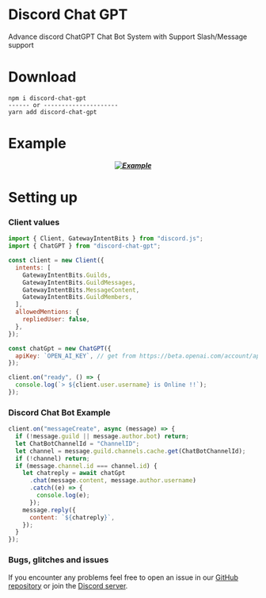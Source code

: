 # Discord Chat GPT

Advance discord ChatGPT Chat Bot System with Support Slash/Message support

# Download

```cli
npm i discord-chat-gpt
------ or ---------------------
yarn add discord-chat-gpt
```

# Example

**_<p style="text-align: center;">[![Example](https://media.discordapp.net/attachments/1007230019371802654/1066354977704001596/Screenshot_2023-01-21_192330.png)](https://discord.gg/PcUVWApWN3)</p>_**

# Setting up

### Client values

```js
import { Client, GatewayIntentBits } from "discord.js";
import { ChatGPT } from "discord-chat-gpt";

const client = new Client({
  intents: [
    GatewayIntentBits.Guilds,
    GatewayIntentBits.GuildMessages,
    GatewayIntentBits.MessageContent,
    GatewayIntentBits.GuildMembers,
  ],
  allowedMentions: {
    repliedUser: false,
  },
});

const chatGpt = new ChatGPT({
  apiKey: `OPEN_AI_KEY`, // get from https://beta.openai.com/account/api-keys
});

client.on("ready", () => {
  console.log(`> ${client.user.username} is Online !!`);
});
```

### Discord Chat Bot Example

```js
client.on("messageCreate", async (message) => {
  if (!message.guild || message.author.bot) return;
  let ChatBotChannelId = "ChannelID";
  let channel = message.guild.channels.cache.get(ChatBotChannelId);
  if (!channel) return;
  if (message.channel.id === channel.id) {
    let chatreply = await chatGpt
      .chat(message.content, message.author.username)
      .catch((e) => {
        console.log(e);
      });
    message.reply({
      content: `${chatreply}`,
    });
  }
});
```

### Bugs, glitches and issues

If you encounter any problems feel free to open an issue in our <a href="https://github.com/kabirsingh2004/discord-chat-gpt/issues">GitHub repository</a> or join the [Discord server](https://discord.gg/PcUVWApWN3).
